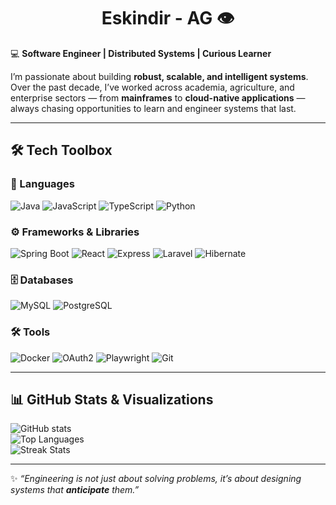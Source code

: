 <h1 align="center">Eskindir - AG 👁️</h1>

💻 **Software Engineer | Distributed Systems | Curious Learner**

I’m passionate about building **robust, scalable, and intelligent systems**. Over the past decade, I’ve worked across academia, agriculture, and enterprise sectors — from **mainframes** to **cloud-native applications** — always chasing opportunities to learn and engineer systems that last.

---

## 🛠️ Tech Toolbox

### 🚩 Languages
![Java](https://img.shields.io/badge/Java-ED8B00?style=for-the-badge&logo=openjdk&logoColor=white)
![JavaScript](https://img.shields.io/badge/JavaScript-F7DF1E?style=for-the-badge&logo=javascript&logoColor=black)
![TypeScript](https://img.shields.io/badge/TypeScript-3178C6?style=for-the-badge&logo=typescript&logoColor=white)
![Python](https://img.shields.io/badge/Python-3776AB?style=for-the-badge&logo=python&logoColor=white)

### ⚙️ Frameworks & Libraries
![Spring Boot](https://img.shields.io/badge/Spring%20Boot-6DB33F?style=for-the-badge&logo=springboot&logoColor=white)
![React](https://img.shields.io/badge/React-61DAFB?style=for-the-badge&logo=react&logoColor=black)
![Express](https://img.shields.io/badge/Express.js-000000?style=for-the-badge&logo=express&logoColor=white)
![Laravel](https://img.shields.io/badge/Laravel-FF2D20?style=for-the-badge&logo=laravel&logoColor=white)
![Hibernate](https://img.shields.io/badge/Hibernate-59666C?style=for-the-badge&logo=hibernate&logoColor=white)

### 🗄️ Databases
![MySQL](https://img.shields.io/badge/MySQL-4479A1?style=for-the-badge&logo=mysql&logoColor=white)
![PostgreSQL](https://img.shields.io/badge/PostgreSQL-316192?style=for-the-badge&logo=postgresql&logoColor=white)

### 🛠️ Tools
![Docker](https://img.shields.io/badge/Docker-2496ED?style=for-the-badge&logo=docker&logoColor=white)
![OAuth2](https://img.shields.io/badge/OAuth2-3C3C3D?style=for-the-badge&logo=openid&logoColor=white)
![Playwright](https://img.shields.io/badge/Playwright-2EAD33?style=for-the-badge&logo=playwright&logoColor=white)
![Git](https://img.shields.io/badge/Git-F05032?style=for-the-badge&logo=git&logoColor=white)

---

## 📊 GitHub Stats & Visualizations
![GitHub stats](https://github-readme-stats.vercel.app/api?username=EskindirA&show_icons=true&theme=radical)  
![Top Languages](https://github-readme-stats.vercel.app/api/top-langs/?username=EskindirA&layout=compact&theme=radical)  
![Streak Stats](https://github-readme-streak-stats.herokuapp.com/?user=EskindirA&theme=radical)  


---

✨ _“Engineering is not just about solving problems, it’s about designing systems that **anticipate** them.”_

